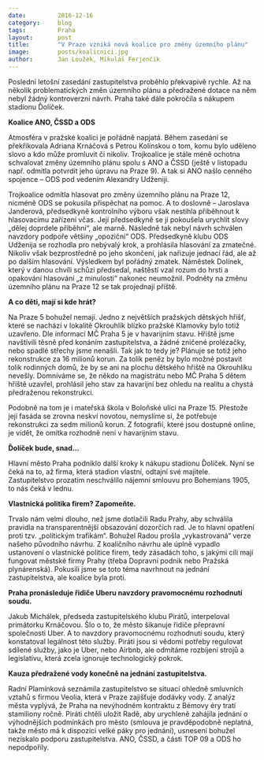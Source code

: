 ```yaml
---
date:         2016-12-16
category:     blog
tags:         Praha
layout:       post
title:        "V Praze vzniká nová koalice pro změny územního plánu" 
image:        posts/koalicnici.jpg
author:       Jan Loužek, Mikuláš Ferjenčík
---
```


Poslední letošní zasedání zastupitelstva proběhlo překvapivě rychle. Až na několik problematických změn územního plánu a předražené dotace na něm nebyl žádný kontroverzní návrh. Praha také dále pokročila s nákupem stadionu Ďolíček. 

**Koalice ANO, ČSSD a ODS**

Atmosféra v pražské koalici je pořádně napjatá. Během zasedání se překřikovala Adriana Krnáčová s Petrou Kolínskou o tom, komu bylo uděleno slovo a kdo může promluvit či nikoliv. Trojkoalice je stále méně ochotna schvalovat změny územního plánu spolu s ANO a ČSSD (ještě v listopadu např. odmítla potvrdit jeho úpravu na Praze 9). A tak si ANO našlo cenného spojence – ODS pod vedením Alexandry Udženiji. 

Trojkoalice odmítla hlasovat pro změny územního plánu na Praze 12, nicméně ODS se pokusila přispěchat na pomoc. A to doslovně – Jaroslava Janderová, předsedkyně kontrolního výboru však nestihla přiběhnout k hlasovacímu zařízení včas. Její předsedkyně se jí pokoušela urychlit slovy „dělej doprdele přiběhni“, ale marně. Následně tak nebyl návrh schválen navzdory podpoře většiny „opoziční“ ODS. Předsedkyně klubu ODS Udženija se rozhodla pro nebývalý krok, a prohlásila hlasování za zmatečné. Nikoliv však bezprostředně po jeho skončení, jak nařizuje jednací řád, ale až po dalším hlasování. Výsledkem byl pořádný zmatek. Náměstek Dolínek, který v danou chvíli schůzi předsedal, naštěstí vzal rozum do hrsti a opakování hlasování „z minulosti“ nakonec neumožnil. Podněty na změnu územního plánu na Praze 12 se tak projednají příště. 

**A co děti, mají si kde hrát?**

Na Praze 5 bohužel nemají. Jedno z největších pražských dětských hřišť, které se nachází v lokalitě Okrouhlík blízko pražské Klamovky bylo totiž uzavřeno. Dle informací MČ Praha 5 je v havarijním stavu. Hřiště jsme navštívili těsně před konáním zastupitelstva, a žádné zničené prolézačky, nebo spadlé střechy jsme nenašli. Tak jak to tedy je? Plánuje se totiž jeho rekonstrukce za 16 milionů korun. Za tolik peněz by bylo možné postavit tolik rodinných domů, že by se ani na plochu dětského hřiště na Okrouhlíku nevešly. Domníváme se, že někdo na magistrátu nebo MČ Praha 5 dětem hřiště uzavřel, prohlásil jeho stav za havarijní bez ohledu na realitu a chystá předraženou rekonstrukci. 

Podobně na tom je i mateřská škola v Boloňské ulici na Praze 15. Přestože její fasáda se zrovna neskví novotou, nemyslíme si, že potřebuje rekonstrukci za sedm milionů korun. Z fotografií, které jsou dostupné online, je vidět, že omítka rozhodně není v havarijním stavu. 

**Ďolíček bude, snad...**

Hlavní město Praha podniklo další kroky k nákupu stadionu Ďolíček. Nyní se čeká na to, až firma, která stadion vlastní, odtajní své majitele. Zastupitelstvo prozatím neschválilo nájemní smlouvu pro Bohemians 1905, to nás čeká v lednu. 

**Vlastnická politika firem? Zapomeňte.**

Trvalo nám velmi dlouho, než jsme dotlačili Radu Prahy, aby schválila pravidla na transparentnější obsazování dozorčích rad. Je to hlavní opatření proti tzv. „politickým trafikám“. Bohužel Radou prošla „vykastrovaná“ verze našeho původního návrhu. Z koaličního návrhu ale úplně vypadlo ustanovení o vlastnické politice firem, tedy zásadách toho, s jakými cíli mají fungovat městské firmy Prahy (třeba Dopravní podnik nebo Pražská plynárenská). Pokusili jsme se toto téma navrhnout na jednání zastupitelstva, ale koalice byla proti. 

**Praha pronásleduje řidiče Uberu navzdory pravomocnému rozhodnutí soudu.**

Jakub Michálek, předseda zastupitelského klubu Pirátů, interpeloval primátorku Krnáčovou. Šlo o to, že město šikanuje řidiče přepravní společnosti Uber. A to navzdory pravomocnému rozhodnutí soudu, který konstatoval legálnost této služby. Piráti jsou si vědomi potřeby regulovat sdílené služby, jako je Uber, nebo Airbnb, ale odmítáme rozbíjení strojů a legislativu, která zcela ignoruje technologický pokrok. 

**Kauza předražené vody konečně na jednání zastupitelstva.**

Radní Plamínková seznámila zastupitelstvo se situací ohledně smluvních vztahů s firmou Veolia, která v Praze zajišťuje dodávky vody. Z analýz města vyplývá, že Praha na nevýhodném kontraktu z Bémovy éry tratí stamiliony ročně. Piráti chtěli uložit Radě, aby urychleně zahájila jednání o výhodnějších podmínkách pro město (smlouva je pravděpodobně neplatná, takže město má k dispozici velké páky pro jednání), usnesení bohužel nezískalo podporu zastupitelstva. ANO, ČSSD, a části TOP 09 a ODS ho nepodpořily. 
